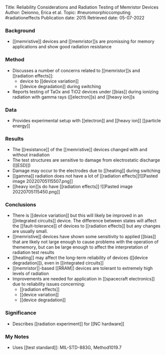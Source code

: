 Title: Reliability Considerations and Radiation Testing of Memristor Devices
Author: Deionno, Erica et al.
Topic: #neuromorphiccomputing #radiationeffects 
Publication date: 2015
Retrieved date: 05-07-2022 

### Background
- [[memristive]] devices and [[memristor]]s are promissing for memory applications and show good radiation resistance

### Method
- Discusses a number of concerns related to [[memristor]]s and [[radiation effects]]:
	- device to [[device variation]]
	- [[device degradation]] during switching
- Reports testing of TaOx and TiO2 devices under [[bias]] during ionizing radiation with gamma rays ([[electron]]s) and [[heavy ion]]s

### Data
- Provides experimental setup with [[electron]] and [[heavy ion]] [[particle energy]]


### Results 
- The [[resistance]] of the [[memristive]] devices changed with and without irradiation 
- The test structures are sensitive to damage from electrostatic discharge ([[ESD]])
- Damage may occur to the electrodes due to [[heating]] during switching
- [[gamma]] radiation does not have a lot of [[radiation effects]]![[Pasted image 20220705115507.png]]
- [[heavy ion]]s do have [[radiation effects]] ![[Pasted image 20220705115450.png]]

### Conclusions
- There is [[device variation]] but this will likely be improved in an [[integrated circuits]] device. The difference between states will affect the [[fault-tolerance]] of devices to [[radiation effects]] but any changes are usually small.
- [[memristive]] devices have shown some sensitivity to applied [[bias]] that are likely not large enough to cause problems with the operation of thememory, but can be large enough to affect the interpretation of radiation test results
- [[heating]] may affect the long-term reliability of devices ([[device degradation]]), even in [[integrated circuits]]
- [[memristor]]-based [[RRAM]] devices are tolerant to extremely high levels of radiation
- Improvements are needed for application in [[spacecraft electronics]] due to reliability issues concerning:
	- [[radiation effects]]
	- [[device variation]]
	- [[device degradation]]

### Significance
- Describes [[radiation experiment]] for [[NC hardware]]

### My Notes
- Uses [[test standard]]: MIL-STD-883G, Method1019.7

